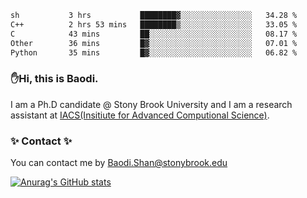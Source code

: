 <!--START_SECTION:waka-->

```txt
sh           3 hrs           ████████▓░░░░░░░░░░░░░░░░   34.28 %
C++          2 hrs 53 mins   ████████▒░░░░░░░░░░░░░░░░   33.05 %
C            43 mins         ██░░░░░░░░░░░░░░░░░░░░░░░   08.17 %
Other        36 mins         █▓░░░░░░░░░░░░░░░░░░░░░░░   07.01 %
Python       35 mins         █▓░░░░░░░░░░░░░░░░░░░░░░░   06.82 %
```

<!--END_SECTION:waka-->

### ✋Hi, this is Baodi. 

I am a Ph.D candidate @ Stony Brook University and I am a research assistant at [IACS(Insitiute for Advanced Computional Science)](https://iacs.stonybrook.edu/).

### ✨ Contact ✨

You can contact me by [Baodi.Shan@stonybrook.edu](mailto:Baodi.Shan@stonybrook.edu)

[![Anurag's GitHub stats](https://github-readme-stats.vercel.app/api?username=lwshanbd&theme=jolly&show_icons=true&count_private=true&include_all_commits=true)](https://github.com/anuraghazra/github-readme-stats)



<!--
**lwshanbd/lwshanbd** is a ✨ _special_ ✨ repository because its `README.md` (this file) appears on your GitHub profile.

Here are some ideas to get you started:

- 🔭 I’m currently working on ...
- 🌱 I’m currently learning ...
- 👯 I’m looking to collaborate on ...
- 🤔 I’m looking for help with ...
- 💬 Ask me about ...
- 📫 How to reach me: ...
- 😄 Pronouns: ...
- ⚡ Fun fact: ...
-->
